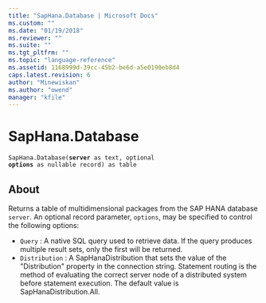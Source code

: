 ```yaml
---
title: "SapHana.Database | Microsoft Docs"
ms.custom: ""
ms.date: "01/19/2018"
ms.reviewer: ""
ms.suite: ""
ms.tgt_pltfrm: ""
ms.topic: "language-reference"
ms.assetid: 1168999d-39cc-45b2-be6d-a5e0190eb8d4
caps.latest.revision: 6
author: "Minewiskan"
ms.author: "owend"
manager: "kfile"
---
```

# SapHana.Database
<code>SapHana.Database(**server** as text, optional **options** as nullable record) as table</code>

## About
Returns a table of multidimensional packages from the SAP HANA database <code>server</code>. An optional record parameter, <code>options</code>, may be specified to control the following options: 
*  <code>Query</code> : A native SQL query used to retrieve data. If the query produces multiple result sets, only the first will be returned.
*  <code>Distribution</code> : A SapHanaDistribution that sets the value of the &quot;Distribution&quot; property in the connection string. Statement routing is the method of evaluating the correct server node of a distributed system before statement execution. The default value is SapHanaDistribution.All.
  
